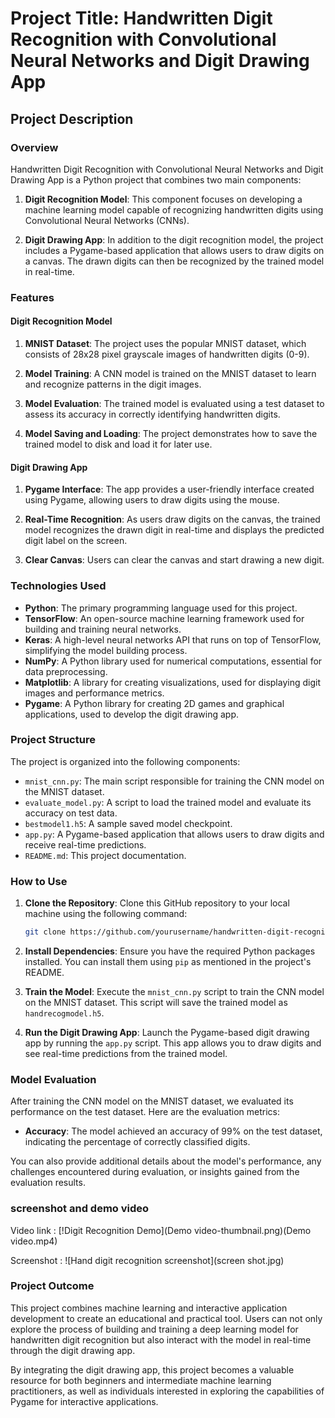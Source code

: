 # Project Title: Handwritten Digit Recognition with Convolutional Neural Networks and Digit Drawing App

## Project Description

### Overview

Handwritten Digit Recognition with Convolutional Neural Networks and Digit Drawing App is a Python project that combines two main components:

1. **Digit Recognition Model**: This component focuses on developing a machine learning model capable of recognizing handwritten digits using Convolutional Neural Networks (CNNs).

2. **Digit Drawing App**: In addition to the digit recognition model, the project includes a Pygame-based application that allows users to draw digits on a canvas. The drawn digits can then be recognized by the trained model in real-time.

### Features

#### Digit Recognition Model

1. **MNIST Dataset**: The project uses the popular MNIST dataset, which consists of 28x28 pixel grayscale images of handwritten digits (0-9).

2. **Model Training**: A CNN model is trained on the MNIST dataset to learn and recognize patterns in the digit images.

3. **Model Evaluation**: The trained model is evaluated using a test dataset to assess its accuracy in correctly identifying handwritten digits.

4. **Model Saving and Loading**: The project demonstrates how to save the trained model to disk and load it for later use.

#### Digit Drawing App

1. **Pygame Interface**: The app provides a user-friendly interface created using Pygame, allowing users to draw digits using the mouse.

2. **Real-Time Recognition**: As users draw digits on the canvas, the trained model recognizes the drawn digit in real-time and displays the predicted digit label on the screen.

3. **Clear Canvas**: Users can clear the canvas and start drawing a new digit.

### Technologies Used

- **Python**: The primary programming language used for this project.
- **TensorFlow**: An open-source machine learning framework used for building and training neural networks.
- **Keras**: A high-level neural networks API that runs on top of TensorFlow, simplifying the model building process.
- **NumPy**: A Python library used for numerical computations, essential for data preprocessing.
- **Matplotlib**: A library for creating visualizations, used for displaying digit images and performance metrics.
- **Pygame**: A Python library for creating 2D games and graphical applications, used to develop the digit drawing app.

### Project Structure

The project is organized into the following components:

- `mnist_cnn.py`: The main script responsible for training the CNN model on the MNIST dataset.
- `evaluate_model.py`: A script to load the trained model and evaluate its accuracy on test data.
- `bestmodel1.h5`: A sample saved model checkpoint.
- `app.py`: A Pygame-based application that allows users to draw digits and receive real-time predictions.
- `README.md`: This project documentation.

### How to Use

1. **Clone the Repository**: Clone this GitHub repository to your local machine using the following command:

    ```bash
    git clone https://github.com/yourusername/handwritten-digit-recognition.git
    ```

2. **Install Dependencies**: Ensure you have the required Python packages installed. You can install them using `pip` as mentioned in the project's README.

3. **Train the Model**: Execute the `mnist_cnn.py` script to train the CNN model on the MNIST dataset. This script will save the trained model as `handrecogmodel.h5`.

4. **Run the Digit Drawing App**: Launch the Pygame-based digit drawing app by running the `app.py` script. This app allows you to draw digits and see real-time predictions from the trained model.

### Model Evaluation

After training the CNN model on the MNIST dataset, we evaluated its performance on the test dataset. Here are the evaluation metrics:

- **Accuracy**: The model achieved an accuracy of 99% on the test dataset, indicating the percentage of correctly classified digits.

You can also provide additional details about the model's performance, any challenges encountered during evaluation, or insights gained from the evaluation results.

### screenshot and demo video
Video link : [!Digit Recognition Demo](Demo video-thumbnail.png)(Demo video.mp4)

Screenshot : ![Hand digit recognition screenshot](screen shot.jpg)


### Project Outcome

This project combines machine learning and interactive application development to create an educational and practical tool. Users can not only explore the process of building and training a deep learning model for handwritten digit recognition but also interact with the model in real-time through the digit drawing app.

By integrating the digit drawing app, this project becomes a valuable resource for both beginners and intermediate machine learning practitioners, as well as individuals interested in exploring the capabilities of Pygame for interactive applications.
